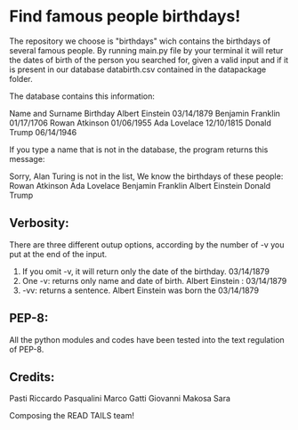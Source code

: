 # Find famous people birthdays!
The repository we choose is "birthdays" wich contains the birthdays of several famous people.
By running main.py file by your terminal it will retur the dates of birth of the person you searched for, given a valid input and if it is present in our database databirth.csv contained in the datapackage folder.

The database contains this information:

Name and Surname	Birthday
Albert Einstein	03/14/1879
Benjamin Franklin	01/17/1706
Rowan Atkinson	01/06/1955
Ada Lovelace	12/10/1815
Donald Trump	06/14/1946

If you type a name that is not in the database, the program returns this message:

Sorry, Alan Turing is not in the list, 
We know the birthdays of these people:
Rowan Atkinson
Ada Lovelace
Benjamin Franklin
Albert Einstein
Donald Trump

## Verbosity:
There are three different outup options, according by the number of -v you put at the end of the input.

1) If you omit -v, it will return only the date of the birthday. 03/14/1879
2) One -v: returns only name and date of birth. Albert Einstein : 03/14/1879
3) -vv: returns a sentence. Albert Einstein was born the 03/14/1879


## PEP-8:
All the python modules and codes have been tested into the text regulation of PEP-8.

## Credits:
Pasti Riccardo
Pasqualini Marco
Gatti Giovanni
Makosa Sara

Composing the READ TAILS team!
